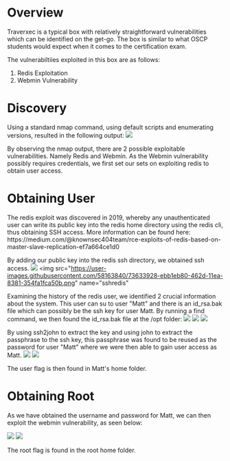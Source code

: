 <h1> Overview </h1>
Traverxec is a typical box with relatively straightforward vulnerabilities which can be identified on the get-go.
The box is similar to what OSCP students would expect when it comes to the certification exam.

The vulnerabiltiies exploited in this box are as follows:
<ol type="1">
  <li>Redis Exploitation</li>
  <li>Webmin Vulnerability</li>
</ol>

<h1> Discovery </h1>
Using a standard nmap command, using default scripts and enumerating versions, resulted in the following output:

<img src="https://user-images.githubusercontent.com/58163840/73636846-d8eee500-4634-11ea-90b7-3ce3471248d2.png" name="nmap">

By observing the nmap output, there are 2 possible exploitable vulnerabilities. Namely Redis and Webmin. As the Webmin vulnerability possibly requires credentials, we first set our sets on exploiting redis to obtain user access.

<h1> Obtaining User </h1>
The redis exploit was discovered in 2019, whereby any unauthenticated user can write its public key into the redis home directory using the redis cli, thus obtaining SSH access.
More information can be found here: 
https://medium.com/@knownsec404team/rce-exploits-of-redis-based-on-master-slave-replication-ef7a664ce1d0

By adding our public key into the redis ssh directory, we obtained ssh access.
<img src="https://user-images.githubusercontent.com/58163840/73633911-e0f75680-462d-11ea-859a-31b9f5e8276d.png" name="redis">
<img src="https://user-images.githubusercontent.com/58163840/73633928-ebb1eb80-462d-11ea-8381-354fa1fca50b.png" name="sshredis"

Examining the history of the redis user, we identified 2 crucial information about the system. This user can su to user "Matt" and there is an id_rsa.bak file which can possibly be the ssh key for user Matt.
By running a find command, we then found the id_rsa.bak file at the /opt folder:
<img src="https://user-images.githubusercontent.com/58163840/73633937-efde0900-462d-11ea-9a94-714ccf92cb1a.png" name="history">
<img src="https://user-images.githubusercontent.com/58163840/73633945-f5d3ea00-462d-11ea-88d4-6ce05952ab6e.png" name="history2">
<img src="https://user-images.githubusercontent.com/58163840/73636781-b5c43580-4634-11ea-98ff-f9101e4df312.png" name="obtainkey">

By using ssh2john to extract the key and using john to extract the passphrase to the ssh key, this passphrase was found to be reused as the password for user "Matt" where we were then able to gain user access as Matt.
<img src="https://user-images.githubusercontent.com/58163840/73636787-bbba1680-4634-11ea-8586-319bb9225172.png" name="ssh2john">
<img src="https://user-images.githubusercontent.com/58163840/73636804-c5437e80-4634-11ea-9100-d7854b7726fb.png" name="suMatt">

The user flag is then found in Matt's home folder.

<h1> Obtaining Root </h1>

As we have obtained the username and password for Matt, we can then exploit the webmin vulnerability, as seen below:

<img src="https://user-images.githubusercontent.com/58163840/73636812-cd032300-4634-11ea-9815-6e34b5716a44.png" name="options">
<img src="https://user-images.githubusercontent.com/58163840/73636841-d5f3f480-4634-11ea-92fd-f41a3a64feb9.png" name="exploit">

The root flag is found in the root home folder.

